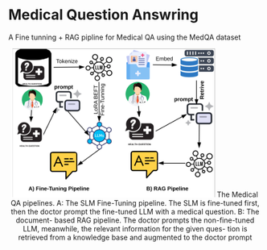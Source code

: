 # Medical Question Answring
A Fine tunning + RAG pipline for Medical QA using the MedQA dataset
<div align="center">
<img src="figs/system.png" width="80%"/>
The Medical QA pipelines. A: The SLM Fine-Tuning
pipeline. The SLM is fine-tuned first, then the doctor prompt
the fine-tuned LLM with a medical question. B: The document-
based RAG pipeline. The doctor prompts the non-fine-tuned
LLM, meanwhile, the relevant information for the given ques-
tion is retrieved from a knowledge base and augmented to the
doctor prompt
</div>